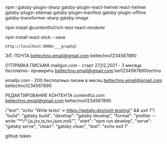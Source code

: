 npm i 
gatsby-plugin-sharp 
gatsby-plugin-react-helmet 
react-helmet
gatsby-plugin-sitemap 
gatsby-plugin-manifest 
gatsby-plugin-offline 
gatsby-transformer-sharp 
gatsby-image

npm install @contentful/rich-text-react-renderer

npm install react-slick --save




`http://localhost:8000/___graphql`

ЭЛ. ПОЧТА
beltechno.email@gmail.com
beltechno1234567890 



ОТПРАВКА ПИСЬМА
mailgun.com - старт 27,02,2021 - 3 месяца бесплатно- проверить
beltechno.email@gmail.com
bel1234567890techno

emailjs.com - 200 бесплатных писем в месяц
beltechno.email@gmail.com
beltechno1234567890



РЕДАКТИРОВАНИЕ КОНТЕНТА
contentful.com
beltechno.email@gmail.com
beltechno1234567890






/*"test": "echo \"Write tests! -> https://gatsby.dev/unit-testing\" && exit 1"*/
"build": "gatsby build",
    "develop": "gatsby develop",
    "format": "prettier --write \"**/*.{js,jsx,ts,tsx,json,md}\"",
    "start": "npm run develop",
    "serve": "gatsby serve",
    "clean": "gatsby clean",
    "test": "echo exit 1"

github token
 